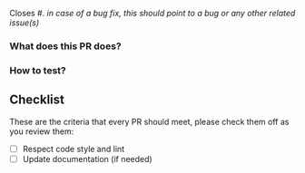 <!-- 🎉 Thank you for the PR!!! 🎉 -->

Closes #<issue number>. _in case of a bug fix, this should point to a bug or any other related issue(s)_

### What does this PR does?

<!-- Describe your changes here- ideally you can get that description straight from
your descriptive commit message(s)! -->

### How to test?

<!-- What steps in order should someone run to test -->

## Checklist

These are the criteria that every PR should meet, please check them off as you
review them:

- [ ] Respect code style and lint
- [ ] Update documentation (if needed)
